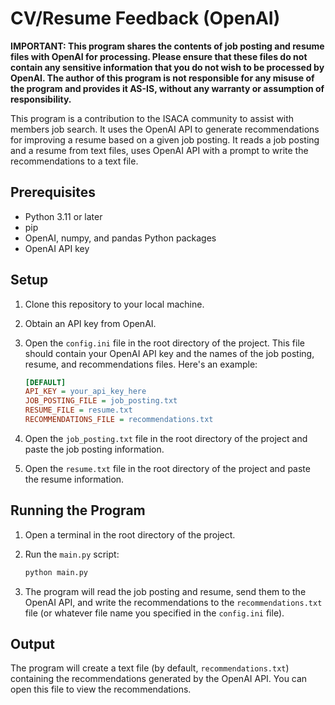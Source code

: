 # CV/Resume Feedback (OpenAI)

**IMPORTANT: This program shares the contents of job posting and resume files with OpenAI for processing. Please ensure that these files do not contain any sensitive information that you do not wish to be processed by OpenAI. The author of this program is not responsible for any misuse of the program and provides it AS-IS, without any warranty or assumption of responsibility.**

This program is a contribution to the ISACA community to assist with members job search. It uses the OpenAI API to generate recommendations for improving a resume based on a given job posting. It reads a job posting and a resume from text files, uses OpenAI API with a prompt to write the recommendations to a text file.

## Prerequisites

- Python 3.11 or later
- pip
- OpenAI, numpy, and pandas Python packages
- OpenAI API key

## Setup

1. Clone this repository to your local machine.

2. Obtain an API key from OpenAI.

3. Open the `config.ini` file in the root directory of the project. This file should contain your OpenAI API key and the names of the job posting, resume, and recommendations files. Here's an example:

    ```ini
    [DEFAULT]
    API_KEY = your_api_key_here
    JOB_POSTING_FILE = job_posting.txt
    RESUME_FILE = resume.txt
    RECOMMENDATIONS_FILE = recommendations.txt
    ```

4. Open the `job_posting.txt` file in the root directory of the project and paste the job posting information.

5. Open the `resume.txt` file in the root directory of the project and paste the resume information.

## Running the Program

1. Open a terminal in the root directory of the project.

2. Run the `main.py` script:

    ```bash
    python main.py
    ```

3. The program will read the job posting and resume, send them to the OpenAI API, and write the recommendations to the `recommendations.txt` file (or whatever file name you specified in the `config.ini` file).

## Output

The program will create a text file (by default, `recommendations.txt`) containing the recommendations generated by the OpenAI API. You can open this file to view the recommendations.
